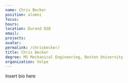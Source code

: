 ```yaml
---
name: Chris Becker
position: alumni
focus:
hours:
location: Durand 028
email:
projects:
avatar: 
permalink: /chrisbecker/
title: Chris Becker
degree: MS Mechanical Engineering, Boston University
organization: Volpe
---
```


Insert bio here